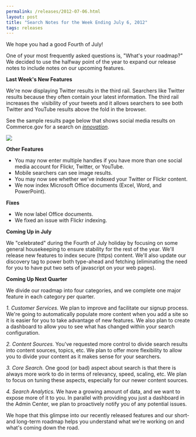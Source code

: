 ```yaml
---
permalink: /releases/2012-07-06.html
layout: post
title: "Search Notes for the Week Ending July 6, 2012"
tags: releases
---
```

<p>We hope you had a good Fourth of July!</p>
<p>One of your most frequently asked questions is, "What's your roadmap?" We decided to use the halfway point of the year to expand our release notes to include notes on our upcoming features.</p>
<p><strong>Last Week's New Features</strong></p>
<p>We're now displaying Twitter results in the third rail. Searchers like Twitter results because they often contain your latest information. The third rail increases the  visibility of your tweets and it allows searchers to see both Twitter and YouTube results above the fold in the browser.</p>
<p>See the sample results page below that shows social media results on Commerce.gov for a search on<em> <a href="http://search.commerce.gov/search?query=innovation&amp;affiliate=commerce.gov">innovation</a></em>.</p>
<p><img src="https://9fddeb862c037f6d2190-f1564c64756a8cfee25b6b19953b1d23.ssl.cf2.rackcdn.com/tumblr_m71vk4FInR1qid15q.jpg"/></p>
<p><strong>Other Features</strong></p>
<ul><li>You may now enter multiple handles if you have more than one social media account for Flickr, Twitter, or YouTube.</li>
<li>Mobile searchers can see image results.</li>
<li>You may now see whether we've indexed your Twitter or Flickr content.</li>
<li>We now index Microsoft Office documents (Excel, Word, and PowerPoint).</li>
</ul><p><strong>Fixes</strong></p>
<ul><li>We now label Office documents.</li>
<li>We fixed an issue with Flickr indexing.</li>
</ul><p><strong>Coming Up in July</strong></p>
<p>We "celebrated" during the Fourth of July holiday by focusing on some general housekeeping to ensure stability for the rest of the year. We'll release new features to index secure (https) content. We'll also update our discovery tag to power both type-ahead and fetching (eliminating the need for you to have put two sets of javascript on your web pages).</p>
<p><strong>Coming Up Next Quarter</strong></p>
<p>We divide our roadmap into four categories, and we complete one major feature in each category per quarter.</p>
<p><em>1. Customer Services. </em>We plan to improve and facilitate our signup process. We're going to automatically populate more content when you add a site so it is easier for you to take advantage of new features. We also plan to create a dashboard to allow you to see what has changed within your search configuration.</p>
<p><em>2. Content Sources. </em>You've requested more control to divide search results into content sources, topics, etc. We plan to offer more flexibility to allow you to divide your content as it makes sense for your searchers.</p>
<p><em>3. Core Search. </em>One good (or bad) aspect about search is that there is always more work to do in terms of relevancy, speed, scaling, etc. We plan to focus on tuning these aspects, especially for our newer content sources.</p>
<p><em>4. Search Analytics. </em>We have a growing amount of data, and we want to expose more of it to you. In parallel with providing you just a dashboard in the Admin Center, we plan to proactively notify you of any potential issues.</p>
<p>We hope that this glimpse into our recently released features and our short- and long-term roadmap helps you understand what we're working on and what's coming down the road.</p>
